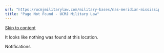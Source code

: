 ```yaml
---
url: "https://ucmjmilitarylaw.com/military-bases/nas-meridian-mississippi-military-defense-lawyer-ucmj-legal-guide/%7Blocation12"
title: "Page Not Found - UCMJ Military Law"
---
```


[Skip to content](https://ucmjmilitarylaw.com/military-bases/nas-meridian-mississippi-military-defense-lawyer-ucmj-legal-guide/%7Blocation12#content)

It looks like nothing was found at this location.

Notifications